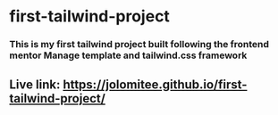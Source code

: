# first-tailwind-project
### This is my first tailwind project built following the frontend mentor Manage template and tailwind.css framework
## Live link: https://jolomitee.github.io/first-tailwind-project/
